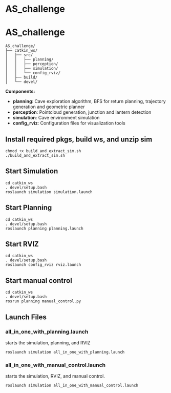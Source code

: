 # AS_challenge


# AS_challenge

```
AS_challenge/
├── catkin_ws/
│   ├── src/
│   │   ├── planning/
│   │   ├── perception/
│   │   ├── simulation/
│   │   └── config_rviz/
│   ├── build/                 
│   └── devel/                 
```

**Components:**
* **planning**: Cave exploration algorithm, BFS for return planning, trajectory generation and geometric planner
* **perception**: Pointcloud generation, junction and lantern detection
* **simulation**: Cave environment simulation
* **config_rviz**: Configuration files for visualization tools


## Install required pkgs, build ws, and unzip sim
```
chmod +x build_and_extract_sim.sh
./build_and_extract_sim.sh
```

## Start Simulation
```
cd catkin_ws
. devel/setup.bash
roslaunch simulation simulation.launch
```

## Start Planning
```
cd catkin_ws
. devel/setup.bash
roslaunch planning planning.launch
```

## Start RVIZ
```
cd catkin_ws
. devel/setup.bash
roslaunch config_rviz rviz.launch
```

## Start manual control
```
cd catkin_ws
. devel/setup.bash
rosrun planning manual_control.py
```

## Launch Files

### all_in_one_with_planning.launch
starts the simulation, planning, and RVIZ 
```
roslaunch simulation all_in_one_with_planning.launch
```

### all_in_one_with_manual_control.launch
starts the simulation, RVIZ, and manual control.
```
roslaunch simulation all_in_one_with_manual_control.launch
```

